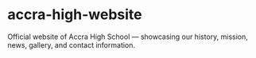 # accra-high-website
Official website of Accra High School — showcasing our history, mission, news, gallery, and contact information.
